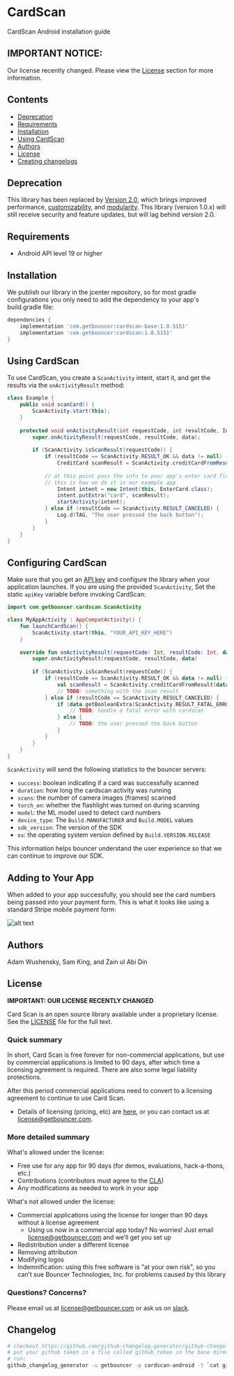 # CardScan

CardScan Android installation guide

## IMPORTANT NOTICE:

Our license recently changed. Please view the [License](#license) section for more information.

## Contents

* [Deprecation](#deprecation)
* [Requirements](#requirements)
* [Installation](#installation)
* [Using CardScan](#using-cardscan)
* [Authors](#authors)
* [License](#license)
* [Creating changelogs](#changelog)

## Deprecation

This library has been replaced by [Version 2.0](https://github.com/getbouncer/cardscan-ui-android), which brings improved performance, [customizability](https://github.com/getbouncer/scan-ui-android/blob/master/docs/customize.md), and [modularity](https://github.com/getbouncer/scan-framework-android/blob/master/docs/architecture.md). This library (version 1.0.x) will still receive security and feature updates, but will lag behind version 2.0. 

## Requirements

* Android API level 19 or higher

## Installation

We publish our library in the jcenter repository, so for most gradle configurations you only need to add the dependency to your app's build.gradle file:

```gradle
dependencies {
    implementation 'com.getbouncer:cardscan-base:1.0.5151'
    implementation 'com.getbouncer:cardscan:1.0.5151'
}
```

## Using CardScan

To use CardScan, you create a `ScanActivity` intent, start it, and
get the results via the `onActivityResult` method:

```java
class Example {
    public void scanCard() {
        ScanActivity.start(this);
    }
    
    protected void onActivityResult(int requestCode, int resultCode, Intent data) {
        super.onActivityResult(requestCode, resultCode, data);
    
        if (ScanActivity.isScanResult(requestCode)) {
            if (resultCode == ScanActivity.RESULT_OK && data != null) {
                CreditCard scanResult = ScanActivity.creditCardFromResult(data);
    
            // at this point pass the info to your app's enter card flow
            // this is how we do it in our example app
                Intent intent = new Intent(this, EnterCard.class);
                intent.putExtra("card", scanResult);
                startActivity(intent);
            } else if (resultCode == ScanActivity.RESULT_CANCELED) {
                Log.d(TAG, "The user pressed the back button");
            }
        }
    }
}
```

## Configuring CardScan

Make sure that you get an [API key](https://api.getbouncer.com/console) and configure the library
when your application launches. If you are using the provided `ScanActivity`, Set the static
`apiKey` variable before invoking CardScan:

```kotlin
import com.getbouncer.cardscan.ScanActivity

class MyAppActivity : AppCompatActivity() {
    fun launchCardScan() {
        ScanActivity.start(this, "YOUR_API_KEY_HERE")
    }
    
    override fun onActivityResult(requestCode: Int, resultCode: Int, data: Intent?) {
        super.onActivityResult(requestCode, resultCode, data)
        
        if (ScanActivity.isScanResult(requestCode)) {
            if (resultCode == ScanActivity.RESULT_OK && data != null) {
                val scanResult = ScanActivity.creditCardFromResult(data)
                // TODO: something with the scan result
            } else if (resultCode == ScanActivity.RESULT_CANCELED) {
                if (data.getBooleanExtra(ScanActivity.RESULT_FATAL_ERROR, false)) {
                    // TODO: handle a fatal error with cardscan
                } else {
                    // TODO: the user pressed the back button
                }
            }
        }
    }
}
```

`ScanActivity` will send the following statistics to the bouncer servers:
- `success`: boolean indicating if a card was successfully scanned
- `duration`: how long the cardscan activity was running
- `scans`: the number of camera images (frames) scanned
- `torch_on`: whether the flashlight was turned on during scanning
- `model`: the ML model used to detect card numbers
- `device_type`: The `Build.MANUFACTURER` and `Build.MODEL` values
- `sdk_version`: The version of the SDK
- `os`: the operating system version defined by `Build.VERSION.RELEASE`

This information helps bouncer understand the user experience so that we can continue to improve our
SDK.

## Adding to Your App

When added to your app successfully, you should see the card numbers
being passed into your payment form. This is what it looks like using a standard Stripe mobile payment form:

![alt text](https://raw.githubusercontent.com/getbouncer/cardscan-android/master/card_scan.gif "Card Scan Gif")

## Authors

Adam Wushensky, Sam King, and Zain ul Abi Din

## License

**IMPORTANT: OUR LICENSE RECENTLY CHANGED**

Card Scan is an open source library available under a proprietary license. See the [LICENSE](LICENSE) file for the full text.

### Quick summary

In short, Card Scan is free forever for non-commercial applications, but use by commercial applications is limited to 90 days, after which time a licensing agreement is required. There are also some legal liability protections.

After this period commercial applications need to convert to a licensing agreement to continue to use Card Scan.
* Details of licensing (pricing, etc) are [here](https://cardscan.io/pricing), or you can contact us at [license@getbouncer.com](mailto:license@getbouncer.com).

### More detailed summary

What's allowed under the license:
* Free use for any app for 90 days (for demos, evaluations, hack-a-thons, etc.)
* Contributions (contributors must agree to the [CLA](Contributor%20License%20Agreement))
* Any modifications as needed to work in your app

What's not allowed under the license:
* Commercial applications using the license for longer than 90 days without a license agreement
  * Using us now in a commercial app today? No worries! Just email [license@getbouncer.com](mailto:license@getbouncer.com) and we’ll get you set up
* Redistribution under a different license
* Removing attribution
* Modifying logos
* Indemnification: using this free software is "at your own risk", so you can’t sue Bouncer Technologies, Inc. for problems caused by this library

### Questions? Concerns?

Please email us at [license@getbouncer.com](mailto:license@getbouncer.com) or ask us on [slack](https://getbouncer.slack.com).

## Changelog

```bash
# checkout https://github.com/github-changelog-generator/github-changelog-generator for installation instructions
# put your github token in a file called github_token in the base directory
# run:
github_changelog_generator -u getbouncer -p cardscan-android -t `cat github_token`
```
